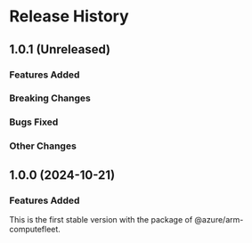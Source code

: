 # Release History

## 1.0.1 (Unreleased)

### Features Added

### Breaking Changes

### Bugs Fixed

### Other Changes

## 1.0.0 (2024-10-21)

### Features Added

This is the first stable version with the package of @azure/arm-computefleet.
